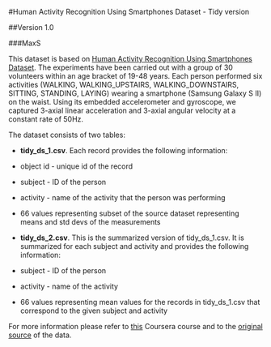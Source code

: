 #Human Activity Recognition Using Smartphones Dataset - Tidy version

##Version 1.0

###MaxS

This dataset is based on [Human Activity Recognition Using Smartphones Dataset]([http://archive.ics.uci.edu/ml/datasets/Human+Activity+Recognition+Using+Smartphones). The experiments have been carried out with a group of 30 volunteers within an age bracket of 19-48 years. Each person performed six activities (WALKING, WALKING_UPSTAIRS, WALKING_DOWNSTAIRS, SITTING, STANDING, LAYING) wearing a smartphone (Samsung Galaxy S II) on the waist. Using its embedded accelerometer and gyroscope, we captured 3-axial linear acceleration and 3-axial angular velocity at a constant rate of 50Hz.

The dataset consists of two tables:
* **tidy_ds_1.csv**. Each record provides the following information:
 * object id - unique id of the record
 * subject - ID of the person
 * activity - name of the activity that the person was performing
 * 66 values representing subset of the source dataset representing means and std devs of the measurements
 
* **tidy_ds_2.csv**. This is the summarized version of tidy_ds_1.csv. It is summarized for each subject and activity and provides the following information:
 * subject - ID of the person
 * activity - name of the activity
 * 66 values representing mean values for the records in tidy_ds_1.csv that correspond to the given subject and activity


For more information please refer to [this](https://class.coursera.org/getdata-034/) Coursera course and to the [original source](http://archive.ics.uci.edu/ml/datasets/Human+Activity+Recognition+Using+Smartphones) of the data.
